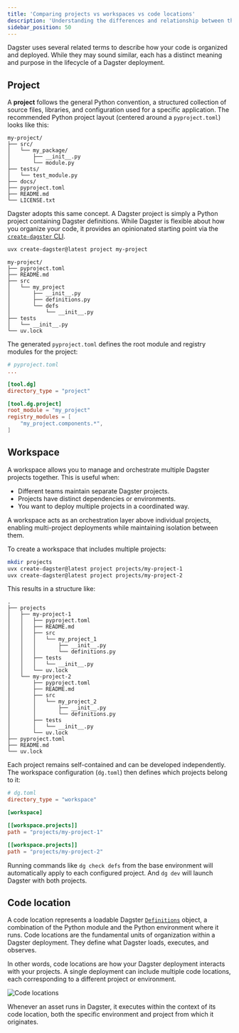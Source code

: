 ```yaml
---
title: 'Comparing projects vs workspaces vs code locations'
description: 'Understanding the differences and relationship between the projects, workspaces and code locations'
sidebar_position: 50
---
```


Dagster uses several related terms to describe how your code is organized and deployed. While they may sound similar, each has a distinct meaning and purpose in the lifecycle of a Dagster deployment.

## Project

A **project** follows the general Python convention, a structured collection of source files, libraries, and configuration used for a specific application. The recommended Python project layout (centered around a `pyproject.toml`) looks like this:

```
my-project/
├── src/
│   └── my_package/
│       ├── __init__.py
│       └── module.py
├── tests/
│   └── test_module.py
├── docs/
├── pyproject.toml
├── README.md
└── LICENSE.txt
```

Dagster adopts this same concept. A Dagster project is simply a Python project containing Dagster definitions. While Dagster is flexible about how you organize your code, it provides an opinionated starting point via the [`create-dagster` CLI](/api/clis/create-dagster).

```bash
uvx create-dagster@latest project my-project
```

```
my-project/
├── pyproject.toml
├── README.md
├── src
│   └── my_project
│       ├── __init__.py
│       ├── definitions.py
│       └── defs
│           └── __init__.py
├── tests
│   └── __init__.py
└── uv.lock
```

The generated `pyproject.toml` defines the root module and registry modules for the project:

```toml
# pyproject.toml
...

[tool.dg]
directory_type = "project"

[tool.dg.project]
root_module = "my_project"
registry_modules = [
    "my_project.components.*",
]
```

## Workspace

A workspace allows you to manage and orchestrate multiple Dagster projects together. This is useful when:

- Different teams maintain separate Dagster projects.
- Projects have distinct dependencies or environments.
- You want to deploy multiple projects in a coordinated way.

A workspace acts as an orchestration layer above individual projects, enabling multi-project deployments while maintaining isolation between them.

To create a workspace that includes multiple projects:

```bash
mkdir projects
uvx create-dagster@latest project projects/my-project-1
uvx create-dagster@latest project projects/my-project-2
```

This results in a structure like:

```
.
├── projects
│   ├── my-project-1
│   │   ├── pyproject.toml
│   │   ├── README.md
│   │   ├── src
│   │   │   └── my_project_1
│   │   │       ├── __init__.py
│   │   │       └── definitions.py
│   │   ├── tests
│   │   │   └── __init__.py
│   │   └── uv.lock
│   └── my-project-2
│       ├── pyproject.toml
│       ├── README.md
│       ├── src
│       │   └── my_project_2
│       │       ├── __init__.py
│       │       └── definitions.py
│       ├── tests
│       │   └── __init__.py
│       └── uv.lock
├── pyproject.toml
├── README.md
└── uv.lock
```

Each project remains self-contained and can be developed independently. The workspace configuration (`dg.toml`) then defines which projects belong to it:

```toml
# dg.toml
directory_type = "workspace"

[workspace]

[[workspace.projects]]
path = "projects/my-project-1"

[[workspace.projects]]
path = "projects/my-project-2"
```

Running commands like `dg check defs` from the base environment will automatically apply to each configured project. And `dg dev` will launch Dagster with both projects.

## Code location

A code location represents a loadable Dagster [`Definitions`](/api/dagster/definitions#dagster.Definitions) object, a combination of the Python module and the Python environment where it runs. Code locations are the fundamental units of organization within a Dagster deployment. They define what Dagster loads, executes, and observes.

In other words, code locations are how your Dagster deployment interacts with your projects. A single deployment can include multiple code locations, each corresponding to a different project or environment.

![Code locations](/images/guides/deploy/code-locations/code-locations.png)

Whenever an asset runs in Dagster, it executes within the context of its code location, both the specific environment and project from which it originates.
